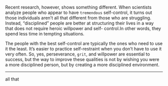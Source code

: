 Recent research, however, shows something different. When
scientists analyze people who appear to have `tremendous` self-control,
it turns out those individuals aren’t all that different from those who
are struggling. Instead, “disciplined” people are better at structuring
their lives in a way that does not require heroic willpower and self-
control.In other words, they spend less time in tempting situations.

The people with the best self-control are typically the ones who
need to use it the least. It’s easier to practice self-restraint when you
don’t have to use it very often. So, yes, perseverance, `grit`, and
willpower are essential to success, but the way to improve these
qualities is not by wishing you were a more disciplined person, but by
creating a more disciplined environment.

---
all that